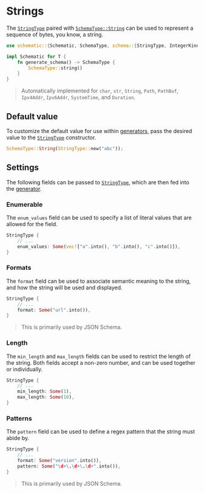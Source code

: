 # Strings

The [`StringType`][string] paired with
[`SchemaType::String`](https://docs.rs/schematic/latest/schematic/enum.SchemaType.html#variant.String)
can be used to represent a sequence of bytes, you know, a string.

```rust
use schematic::{Schematic, SchemaType, schema::{StringType, IntegerKind}};

impl Schematic for T {
	fn generate_schema() -> SchemaType {
		SchemaType::string()
	}
}
```

> Automatically implemented for `char`, `str`, `String`, `Path`, `PathBuf`, `Ipv4Addr`, `Ipv6Addr`,
> `SystemTime`, and `Duration`.

## Default value

To customize the default value for use within [generators](./generator/index.md), pass the desired
value to the [`StringType`][string] constructor.

```rust
SchemaType::String(StringType::new("abc"));
```

## Settings

The following fields can be passed to [`StringType`][string], which are then fed into the
[generator](./generator/index.md).

### Enumerable

The `enum_values` field can be used to specify a list of literal values that are allowed for the
field.

```rust
StringType {
	// ...
	enum_values: Some(vec!["a".into(), "b".into(), "c".into()]),
}
```

### Formats

The `format` field can be used to associate semantic meaning to the string, and how the string will
be used and displayed.

```rust
StringType {
	// ...
	format: Some("url".into()),
}
```

> This is primarily used by JSON Schema.

### Length

The `min_length` and `max_length` fields can be used to restrict the length of the string. Both
fields accept a non-zero number, and can be used together or individually.

```rust
StringType {
	// ...
	min_length: Some(1),
	max_length: Some(10),
}
```

### Patterns

The `pattern` field can be used to define a regex pattern that the string must abide by.

```rust
StringType {
	// ...
	format: Some("version".into()),
	pattern: Some("\d+\.\d+\.\d+".into()),
}
```

> This is primarily used by JSON Schema.

[string]: https://docs.rs/schematic/latest/schematic/schema/struct.StringType.html
